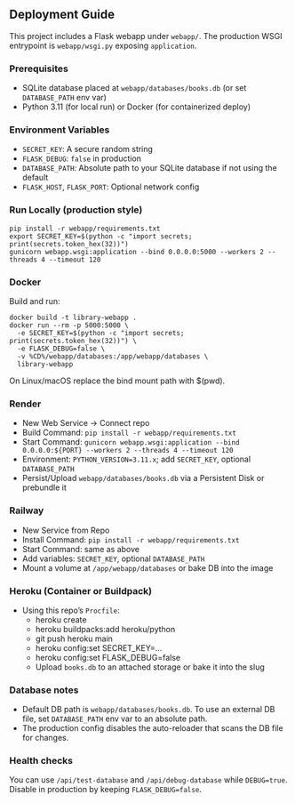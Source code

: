 ## Deployment Guide

This project includes a Flask webapp under `webapp/`. The production WSGI entrypoint is `webapp/wsgi.py` exposing `application`.

### Prerequisites
- SQLite database placed at `webapp/databases/books.db` (or set `DATABASE_PATH` env var)
- Python 3.11 (for local run) or Docker (for containerized deploy)

### Environment Variables
- `SECRET_KEY`: A secure random string
- `FLASK_DEBUG`: `false` in production
- `DATABASE_PATH`: Absolute path to your SQLite database if not using the default
- `FLASK_HOST`, `FLASK_PORT`: Optional network config

### Run Locally (production style)
```
pip install -r webapp/requirements.txt
export SECRET_KEY=$(python -c "import secrets; print(secrets.token_hex(32))")
gunicorn webapp.wsgi:application --bind 0.0.0.0:5000 --workers 2 --threads 4 --timeout 120
```

### Docker
Build and run:
```
docker build -t library-webapp .
docker run --rm -p 5000:5000 \
  -e SECRET_KEY=$(python -c "import secrets; print(secrets.token_hex(32))") \
  -e FLASK_DEBUG=false \
  -v %CD%/webapp/databases:/app/webapp/databases \
  library-webapp
```
On Linux/macOS replace the bind mount path with $(pwd).

### Render
- New Web Service → Connect repo
- Build Command: `pip install -r webapp/requirements.txt`
- Start Command: `gunicorn webapp.wsgi:application --bind 0.0.0.0:${PORT} --workers 2 --threads 4 --timeout 120`
- Environment: `PYTHON_VERSION=3.11.x`; add `SECRET_KEY`, optional `DATABASE_PATH`
- Persist/Upload `webapp/databases/books.db` via a Persistent Disk or prebundle it

### Railway
- New Service from Repo
- Install Command: `pip install -r webapp/requirements.txt`
- Start Command: same as above
- Add variables: `SECRET_KEY`, optional `DATABASE_PATH`
- Mount a volume at `/app/webapp/databases` or bake DB into the image

### Heroku (Container or Buildpack)
- Using this repo’s `Procfile`:
  - heroku create
  - heroku buildpacks:add heroku/python
  - git push heroku main
  - heroku config:set SECRET_KEY=...
  - heroku config:set FLASK_DEBUG=false
  - Upload `books.db` to an attached storage or bake it into the slug

### Database notes
- Default DB path is `webapp/databases/books.db`. To use an external DB file, set `DATABASE_PATH` env var to an absolute path.
- The production config disables the auto-reloader that scans the DB file for changes.

### Health checks
You can use `/api/test-database` and `/api/debug-database` while `DEBUG=true`. Disable in production by keeping `FLASK_DEBUG=false`.


